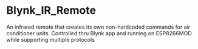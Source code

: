 # Blynk_IR_Remote
An infrared remote that creates its own non-hardcoded commands for air conditioner units. Controlled thru Blynk app and running on ESP8266MOD while supporting multiple protocols 
